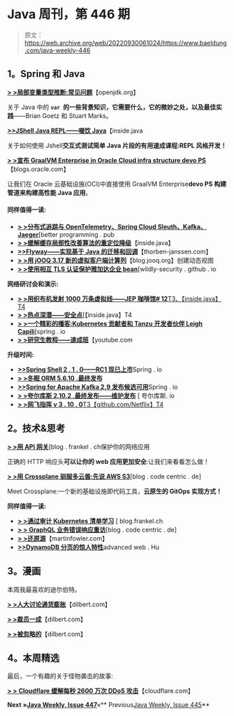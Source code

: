 # Java 周刊，第 446 期

> 原文：<https://web.archive.org/web/20220930061024/https://www.baeldung.com/java-weekly-446>

## **1。Spring 和 Java**

[**> >局部变量类型推断:常见问题**](https://web.archive.org/web/20220810171659/https://openjdk.org/projects/amber/guides/lvti-faq)【openjdk.org】

关于 Java 中的 **`var `的一些背景知识，它需要什么，它的微妙之处，以及最佳实践**——Brian Goetz 和 Stuart Marks。

[**>>JShell Java REPL——啜饮 Java**](https://web.archive.org/web/20220810171659/https://inside.java/2022/07/04/sip058/)【inside.java

关于如何使用 Jshell**交互式测试简单 Java 片段的有用速成课程:REPL 风格开发！**

[**> >宣布 GraalVM Enterprise in Oracle Cloud infra structure devo PS**](https://web.archive.org/web/20220810171659/https://blogs.oracle.com/java/post/announcing-graalvm-enterprise-in-oci-devops)【blogs.oracle.com】

让我们在 Oracle 云基础设施(OCI)中直接使用 GraalVM Enterprise**devo PS 构建管道来构建高性能 Java 应用**。

#### **同样值得一读:**

*   [**> >分布式追踪与 OpenTelemetry、Spring Cloud Sleuth、Kafka、Jaeger**](https://web.archive.org/web/20220810171659/https://betterprogramming.pub/distributed-tracing-with-opentelemetry-spring-cloud-sleuth-kafka-and-jaeger-939e35f45821)[better programming . pub
*   [**> >缓解缓存局部性改善算法的重定位降级**](https://web.archive.org/web/20220810171659/https://inside.java/2022/07/01/mitigate-relocation-degradations/)【inside.java】
*   [**>>Flyway——实现基于 Java 的迁移和回调**](https://web.archive.org/web/20220810171659/https://thorben-janssen.com/java-based-database-migrations-callbacks-flyway/)【thorben-janssen.com】
*   [**> >用 jOOQ 3.17 新的虚拟客户端计算列**](https://web.archive.org/web/20220810171659/https://blog.jooq.org/create-dynamic-views-with-jooq-3-17s-new-virtual-client-side-computed-columns/)【blog.jooq.org】创建动态视图
*   [**> >使用相互 TLS 认证保护雅加达企业 bean**](https://web.archive.org/web/20220810171659/https://wildfly-security.github.io/wildfly-elytron/blog/ejb-over-tls/)[wildly-security . github . io

**网络研讨会和演示:**

*   [**> >用织布机发射 1000 万条虚拟线——JEP 咖啡馆# 12**T3、【inside.java】T4](https://web.archive.org/web/20220810171659/https://inside.java/2022/07/07/jepcafe12/)
*   [**> >热点深潜——安全点**](https://web.archive.org/web/20220810171659/https://inside.java/2022/07/12/hotspot-deep-dive-safepoint/)[【inside.java】T4
*   [**> >一个精彩的播客:Kubernetes 贡献者和 Tanzu 开发者伙伴 Leigh Capili**](https://web.archive.org/web/20220810171659/https://spring.io/blog/2022/07/07/a-bootiful-podcast-kubernetes-contributor-and-fellow-tanzu-developer-advocate-leigh-capili)[spring . io
*   [**> >研究生教程——速成班**](https://web.archive.org/web/20220810171659/https://youtu.be/gKPMKRnnbXU)【youtube.com

**升级时间:**

*   [**>>Spring Shell 2 . 1 . 0——RC1 现已上市**](https://web.archive.org/web/20220810171659/https://spring.io/blog/2022/07/07/spring-shell-2-1-0-rc1-is-now-available)Spring . io
*   [**> >冬眠 ORM 5.6.10 .最终发布**](https://web.archive.org/web/20220810171659/https://in.relation.to/2022/07/07/hibernate-orm-5610-final/)
*   [**>>Spring for Apache Kafka 2.9 发布候选可用**](https://web.archive.org/web/20220810171659/https://spring.io/blog/2022/07/07/spring-for-apache-kafka-2-9-release-candidate-available)Spring . io
*   [**> >夸尔库斯 2.10.2 .最终发布——维护发布**](https://web.archive.org/web/20220810171659/https://quarkus.io/blog/quarkus-2-10-2-final-released/) [ 夸尔库斯. io
*   [**> >网飞指挥 v 3 . 10 . 0**T3【github.com/Netflix】T4](https://web.archive.org/web/20220810171659/https://github.com/Netflix/conductor/releases/tag/v3.10.0)

## **2。技术&思考**

[**> >用 API 网关**](https://web.archive.org/web/20220810171659/https://blog.frankel.ch/secure-webapps-api-gateway/)[blog . frankel . ch保护你的网络应用

正确的 HTTP 响应头**可以让你的 web 应用更加安全**:让我们来看看怎么做！

[**> >用 Crossplane 驯服多云兽:先说 AWS S3**](https://web.archive.org/web/20220810171659/https://blog.codecentric.de/en/2022/07/crossplane/)[blog . code centric . de]

Meet Crossplane:一个新的基础设施即代码工具，**云原生的 GitOps 实现方式！**

**同样值得一读:**

*   [**> >通过审计 Kubernetes 清单学习**](https://web.archive.org/web/20220810171659/https://blog.frankel.ch/learning-auditing-kubernetes-manifests/) [ blog.frankel.ch
*   [**> > GraphQL 业务错误响应重访**](https://web.archive.org/web/20220810171659/https://blog.codecentric.de/en/2022/07/graphql-business-error-responses-revisited/)[blog . code centric . de]
*   [**> >还原源**](https://web.archive.org/web/20220810171659/https://martinfowler.com/articles/patterns-legacy-displacement/revert-to-source.html)【martinfowler.com】
*   [**>>DynamoDB 分页的惊人特性**](https://web.archive.org/web/20220810171659/https://advancedweb.hu/the-surprising-properties-of-dynamodb-pagination/)advanced web . Hu

## **3。漫画**

本周我最喜欢的迪尔伯特。

[**> >人大讨论通货膨胀**](https://web.archive.org/web/20220810171659/https://dilbert.com/strip/2022-07-14)【dilbert.com】

[**> >裁员一成**](https://web.archive.org/web/20220810171659/https://dilbert.com/strip/2022-07-13)【dilbert.com】

[**> >被忽略的**](https://web.archive.org/web/20220810171659/https://dilbert.com/strip/2022-07-12)【dilbert.com】

## **4。本周精选**

最后，一个有趣的关于怪物袭击的故事:

[**> > Cloudflare 缓解每秒 2600 万次 DDoS 攻击**](https://web.archive.org/web/20220810171659/https://blog.cloudflare.com/26m-rps-ddos/)【cloudflare.com】[](https://web.archive.org/web/20220810171659/https://blog.cloudflare.com/26m-rps-ddos/)

**Next **»**[Java Weekly, Issue 447](/web/20220810171659/https://www.baeldung.com/java-weekly-447)**«** Previous[Java Weekly, Issue 445](/web/20220810171659/https://www.baeldung.com/java-weekly-445)**